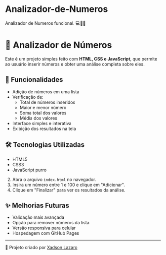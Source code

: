 # Analizador-de-Numeros
Analizador de Numeros funcional. 💻🧠🔋

# 🧮 Analizador de Números

Este é um projeto simples feito com **HTML, CSS e JavaScript**, que permite ao usuário inserir números e obter uma análise completa sobre eles.

## 🚀 Funcionalidades

- Adição de números em uma lista
- Verificação de:
  - Total de números inseridos
  - Maior e menor número
  - Soma total dos valores
  - Média dos valores
- Interface simples e interativa
- Exibição dos resultados na tela

## 🛠️ Tecnologias Utilizadas

- HTML5
- CSS3
- JavaScript purro 

2. Abra o arquivo `index.html` no navegador.
3. Insira um número entre 1 e 100 e clique em "Adicionar".
4. Clique em "Finalizar" para ver os resultados da análise.

## ✨ Melhorias Futuras

- Validação mais avançada
- Opção para remover números da lista
- Versão responsiva para celular
- Hospedagem com GitHub Pages

---

📌 Projeto criado por [Xadson Lazaro](https://github.com/xadsonlazaro)